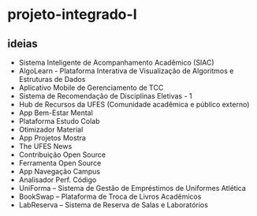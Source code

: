 # projeto-integrado-I

## ideias

- Sistema Inteligente de Acompanhamento Acadêmico (SIAC)
- AlgoLearn - Plataforma Interativa de Visualização de Algoritmos e Estruturas de Dados
- Aplicativo Mobile de Gerenciamento de TCC
- Sistema de Recomendação de Disciplinas Eletivas - 1
- Hub de Recursos da UFES (Comunidade acadêmica e público externo)
- App Bem-Estar Mental
- Plataforma Estudo Colab
- Otimizador Material
- App Projetos Mostra
- The UFES News
- Contribuição Open Source
- Ferramenta Open Source
- App Navegação Campus
- Analisador Perf. Código
- UniForma – Sistema de Gestão de Empréstimos de Uniformes Atlética
- BookSwap – Plataforma de Troca de Livros Acadêmicos
- LabReserva – Sistema de Reserva de Salas e Laboratórios


[](https://docs.google.com/document/d/1lBuzBSkqkyXXRuF_oxzUg0TEDZxnEftwDA7dqj_1nFk/edit?pli=1&tab=t.0)
